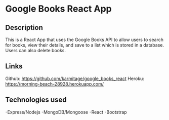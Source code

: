 # Google Books React App

## Description

This is a React App that uses the Google Books API to allow users to search for books, view their details, and save to a list which is stored in a database. Users can also delete books.

## Links

Github: https://github.com/karmitage/google_books_react
Heroku: https://morning-beach-28928.herokuapp.com/

## Technologies used

-Express/Nodejs
-MongoDB/Mongoose
-React
-Bootstrap



